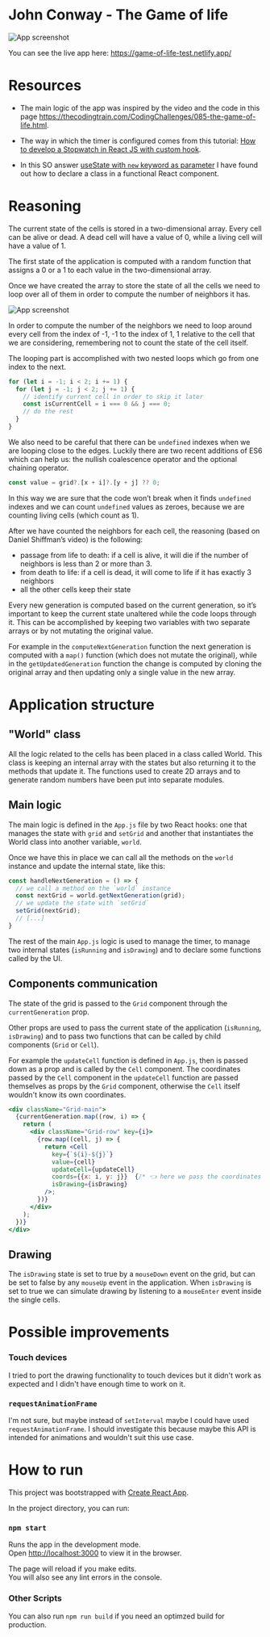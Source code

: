 # John Conway - The Game of life

![App screenshot](screen2.png)

You can see the live app here: https://game-of-life-test.netlify.app/

# Resources

- The main logic of the app was inspired by the video and the code in this page https://thecodingtrain.com/CodingChallenges/085-the-game-of-life.html. 

- The way in which the timer is configured comes from this tutorial: [How to develop a Stopwatch in React JS with custom hook](https://dev.to/abdulbasit313/how-to-develop-a-stopwatch-in-react-js-with-custom-hook-561b).

- In this SO answer [useState with `new` keyword as parameter](https://stackoverflow.com/a/64131447) I have found out how to declare a class in a functional React component.

# Reasoning

The current state of the cells is stored in a two-dimensional array. Every cell can be alive or dead. A dead cell will have a value of 0, while a living cell will have a value of 1. 

The first state of the application is computed with a random function that assigns a 0 or a 1 to each value in the two-dimensional array. 

Once we have created the array to store the state of all the cells we need to loop over all of them in order to compute the number of neighbors it has. 

![App screenshot](screen3.png)

In order to compute the number of the neighbors we need to loop around every cell from the index of -1, -1 to the index of 1, 1 relative to the cell that we are considering, remembering not to count the state of the cell itself.

The looping part is accomplished with two nested loops which go from one index to the next.

```javascript
for (let i = -1; i < 2; i += 1) {
  for (let j = -1; j < 2; j += 1) {
    // identify current cell in order to skip it later
    const isCurrentCell = i === 0 && j === 0;
    // do the rest
  }
}
```

We also need to be careful that there can be `undefined` indexes when we are looping close to the edges. 
Luckily there are two recent additions of ES6 which can help us: the nullish coalescence operator and the optional chaining operator. 

```javascript
const value = grid?.[x + i]?.[y + j] ?? 0;
```
In this way we are sure that the code won’t break when it finds `undefined` indexes and we can count `undefined` values as zeroes, because we are counting living cells (which count as 1). 

After we have counted the neighbors for each cell, the reasoning (based on Daniel Shiffman’s video) is the following: 
- passage from life to death: if a cell is alive, it will die if the number of neighbors is less than 2 or more than 3. 
- from death to life: if a cell is dead, it will come to life if it has exactly 3 neighbors
- all the other cells keep their state

Every new generation is computed based on the current generation, so it’s important to keep the current state unaltered while the code loops through it. This can be accomplished by keeping two variables with two separate arrays or by not mutating the original value. 

For example in the `computeNextGeneration` function the next generation is computed with a `map()` function (which does not mutate the original), while in the `getUpdatedGeneration` function the change is computed by cloning the original array and then updating only a single value in the new array. 

# Application structure

## "World" class

All the logic related to the cells has been placed in a class called World. This class is keeping an internal array with the states but also returning it to the methods that update it. The functions used to create 2D arrays and to generate random numbers have been put into separate modules. 

## Main logic
The main logic is defined in the `App.js` file by two React hooks: one that manages the state with `grid` and `setGrid` and another that instantiates the World class into another variable, `world`.

Once we have this in place we can call all the methods on the `world` instance and update the internal state, like this: 
```javascript
const handleNextGeneration = () => {
  // we call a method on the `world` instance
  const nextGrid = world.getNextGeneration(grid);
  // we update the state with `setGrid`
  setGrid(nextGrid);
  // [...]
}
```
The rest of the main `App.js` logic is used to manage the timer, to manage two internal states (`isRunning` and `isDrawing`) and to declare some functions called by the UI.

## Components communication
The state of the grid is passed to the `Grid` component through the `currentGeneration` prop.

Other props are used to pass the current state of the application (`isRunning`, `isDrawing`) and to pass two functions that can be called by child components (`Grid` or `Cell`). 

For example the `updateCell` function is defined in `App.js`, then is passed down as a prop and is called by the `Cell` component. The coordinates passed by the `Cell` component in the `updateCell` function are passed themselves as props by the `Grid` component, otherwise the `Cell` itself wouldn't know its own coordinates.

```jsx
<div className="Grid-main">
  {currentGeneration.map((row, i) => {
    return (
      <div className="Grid-row" key={i}>
        {row.map((cell, j) => {
          return <Cell
            key={`${i}-${j}`}
            value={cell}
            updateCell={updateCell}
            coords={{x: i, y: j}}  {/* 👈 here we pass the coordinates to the `Cell` component */}
            isDrawing={isDrawing}
          />;
        })}
      </div>
    );
  })}
</div>
```

## Drawing
The `isDrawing` state is set to true by a `mouseDown` event on the grid, but can be set to false by any `mouseUp` event in the application. When `isDrawing` is set to true we can simulate drawing by listening to a `mouseEnter` event inside the single cells. 

# Possible improvements

### Touch devices
I tried to port the drawing functionality to touch devices but it didn't work as expected and I didn't have enough time to work on it.

### `requestAnimationFrame`
I'm not sure, but maybe instead of `setInterval` maybe I could have used `requestAnimationFrame`. I should investigate this because maybe this API is intended for animations and wouldn't suit this use case. 

# How to run

This project was bootstrapped with [Create React App](https://github.com/facebook/create-react-app).

In the project directory, you can run:

### `npm start`

Runs the app in the development mode.\
Open [http://localhost:3000](http://localhost:3000) to view it in the browser.

The page will reload if you make edits.\
You will also see any lint errors in the console.

### Other Scripts
You can also run `npm run build` if you need an optimzed build for production. 

